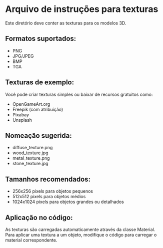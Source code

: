 # Arquivo de instruções para texturas

Este diretório deve conter as texturas para os modelos 3D.

## Formatos suportados:
- PNG
- JPG/JPEG
- BMP
- TGA

## Texturas de exemplo:
Você pode criar texturas simples ou baixar de recursos gratuitos como:
- OpenGameArt.org
- Freepik (com atribuição)
- Pixabay
- Unsplash

## Nomeação sugerida:
- diffuse_texture.png
- wood_texture.jpg
- metal_texture.png
- stone_texture.jpg

## Tamanhos recomendados:
- 256x256 pixels para objetos pequenos
- 512x512 pixels para objetos médios
- 1024x1024 pixels para objetos grandes ou detalhados

## Aplicação no código:
As texturas são carregadas automaticamente através da classe Material.
Para aplicar uma textura a um objeto, modifique o código para carregar
o material correspondente.
